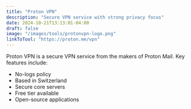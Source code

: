 ```yaml
---
title: "Proton VPN"
description: "Secure VPN service with strong privacy focus"
date: 2024-10-21T13:13:01-04:00
draft: false
image: "/images/tools/protonvpn-logo.png"
linkToTool: "https://proton.me/vpn"
---
```


Proton VPN is a secure VPN service from the makers of Proton Mail. Key features include:
- No-logs policy
- Based in Switzerland
- Secure core servers
- Free tier available
- Open-source applications
